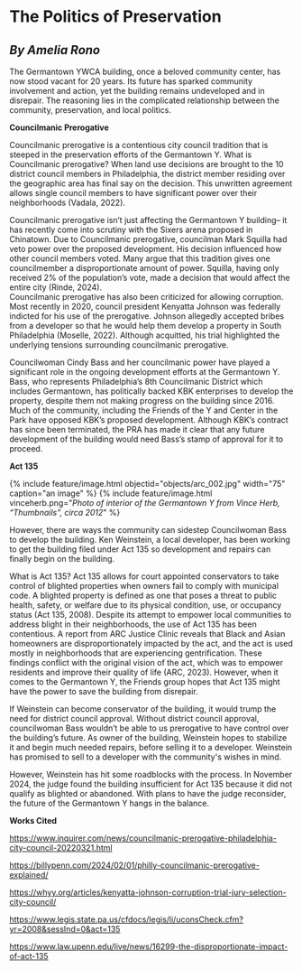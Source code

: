 # The Politics of Preservation
## *By Amelia Rono* 

The Germantown YWCA building, once a beloved community center, has now stood vacant for 20 years. Its future has sparked community involvement and action, yet the building remains undeveloped and in disrepair. The reasoning lies in the complicated relationship between the community, preservation, and local politics.  	 

**Councilmanic Prerogative**  

Councilmanic prerogative is a contentious city council tradition that is steeped in the preservation efforts of the Germantown Y. What is Councilmanic prerogative? When land use decisions are brought to the 10 district council members in Philadelphia, the district member residing over the geographic area has final say on the decision. This unwritten agreement allows single council members to have significant power over their neighborhoods (Vadala, 2022).  

Councilmanic prerogative isn’t just affecting the Germantown Y building– it has recently come into scrutiny with the Sixers arena proposed in Chinatown. Due to Councilmanic prerogative, councilman Mark Squilla had veto power over the proposed development. His decision influenced how other council members voted. Many argue that this tradition gives one councilmember a disproportionate amount of power. Squilla, having only received 2% of the population’s vote, made a decision that would affect the entire city (Rinde, 2024).  
Councilmanic prerogative has also been criticized for allowing corruption. Most recently in 2020, council president Kenyatta Johnson was federally indicted for his use of the prerogative. Johnson allegedly accepted bribes from a developer so that he would help them develop a property in South Philadelphia (Moselle, 2022). Although acquitted, his trial highlighted the underlying tensions surrounding councilmanic prerogative.   

Councilwoman Cindy Bass and her councilmanic power have played a significant role in the ongoing development efforts at the Germantown Y. Bass, who represents Philadelphia’s 8th Councilmanic District which includes Germantown, has politically backed KBK enterprises to develop the property, despite them not making progress on the building since 2016. Much of the community, including the Friends of the Y and Center in the Park have opposed KBK’s proposed development. Although KBK’s contract has since been terminated, the PRA has made it clear that any future development of the building would need Bass’s stamp of approval for it to proceed.  


**Act 135** 

{% include feature/image.html objectid="objects/arc_002.jpg" width="75" caption="an image" %}
{% include feature/image.html vinceherb.png="*Photo of interior of the Germantown Y from Vince Herb, “Thumbnails”, circa 2012*" %}

However, there are ways the community can sidestep Councilwoman Bass to develop the building. Ken Weinstein, a local developer, has been working to get the building filed under Act 135 so development and repairs can finally begin on the building. 

What is Act 135? Act 135 allows for court appointed conservators to take control of blighted properties when owners fail to comply with municipal code. A blighted property is defined as one that poses a threat to public health, safety, or welfare due to its physical condition, use, or occupancy status (Act 135, 2008). Despite its attempt to empower local communities to address blight in their neighborhoods, the use of Act 135 has been contentious. A report from ARC Justice Clinic reveals that Black and Asian homeowners are disproportionately impacted by the act, and the act is used mostly in neighborhoods that are experiencing gentrification. These findings conflict with the original vision of the act, which was to empower residents and improve their quality of life (ARC, 2023). However, when it comes to the Germantown Y, the Friends group hopes that Act 135 might have the power to save the building from disrepair. 

If Weinstein can become conservator of the building, it would trump the need for district council approval. Without district council approval, councilwoman Bass wouldn’t be able to us prerogative to have control over the building’s future.  As owner of the building, Weinstein hopes to stabilize it and begin much needed repairs, before selling it to a developer. Weinstein has promised to sell to a developer with the community's wishes in mind.  

However, Weinstein has hit some roadblocks with the process. In November 2024, the judge found the building insufficient for Act 135 because it did not qualify as blighted or abandoned. With plans to have the judge reconsider, the future of the Germantown Y hangs in the balance.  

**Works Cited** 

https://www.inquirer.com/news/councilmanic-prerogative-philadelphia-city-council-20220321.html  

https://billypenn.com/2024/02/01/philly-councilmanic-prerogative-explained/ 

https://whyy.org/articles/kenyatta-johnson-corruption-trial-jury-selection-city-council/  

https://www.legis.state.pa.us/cfdocs/legis/li/uconsCheck.cfm?yr=2008&sessInd=0&act=135  

https://www.law.upenn.edu/live/news/16299-the-disproportionate-impact-of-act-135

